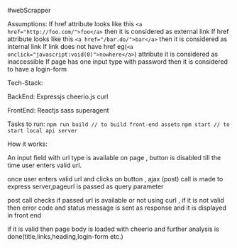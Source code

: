 #webScrapper

Assumptions:
If href attribute looks like this `<a href="http://foo.com/">foo</a>` then it is considered as external link
If href attribute looks like this `<a href="/bar.do/">bar</a>` then it is considered as internal link
If link does not have href eg(`<a onclick="javascript:void(0)">nowhere</a>`) attribute it is considered as inaccessible
If page has one input type with password then it is considered to have a login-form

Tech-Stack:

BackEnd:
Expressjs
cheerio.js
curl

FrontEnd:
Reactjs
sass
superagent

Tasks to run:
`npm run build // to build front-end assets`
`npm start // to start local api server`

How it works:

An input field with url type is available on page , button is disabled till the time user enters valid url.

once user enters valid url and clicks on button , ajax (post) call is made to express server,pageurl is passed as query parameter

post call checks if passed url is available or not using curl , if it is not valid then error code and status message is sent as response and it is displayed in front end

if it is valid then page body is loaded with cheerio and further analysis is done(title,links,heading,login-form etc.)
